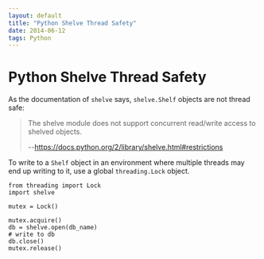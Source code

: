```yaml
---
layout: default
title: "Python Shelve Thread Safety"
date: 2014-06-12
tags: Python
---
```


# Python Shelve Thread Safety

As the documentation of `shelve` says, `shelve.Shelf` objects are not thread
safe:

> The shelve module does not support concurrent read/write access to shelved objects.
>
> --<quote>https://docs.python.org/2/library/shelve.html#restrictions</quote>

To write to a `Shelf` object in an environment where multiple threads may end
up writing to it, use a global `threading.Lock` object.

    from threading import Lock
    import shelve
    
    mutex = Lock()
    
    mutex.acquire()
    db = shelve.open(db_name)
    # write to db
    db.close()
    mutex.release()

